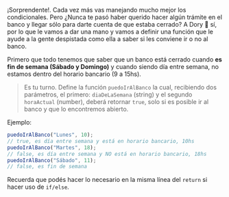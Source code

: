 ¡Sorprendente!. Cada vez más vas manejando mucho mejor los condicionales. Pero ¿Nunca te pasó haber querido hacer algún trámite en el banco y llegar sólo para darte cuenta de que estaba cerrado? A Dory :tropical_fish: sí, por lo que le vamos a dar una mano y vamos a definir una función que le ayude a la gente despistada como ella a saber si les conviene ir o no al banco.

Primero que todo tenemos que saber que un banco está cerrado cuando **es fin de semana (Sábado y Domingo)** y cuando siendo día entre semana, no estamos dentro del horario bancario (9 a 15hs).

> Es tu turno. Define la función `puedoIrAlBanco` la cual, recibiendo dos parámetros, el primero:  `diaDeLaSemana` (string) y el segundo `horaActual` (number), deberá retornar `true`, solo si es posible ir al banco y que lo encontremos abierto. 

Ejemplo:

```javascript
puedoIrAlBanco("Lunes", 10);
// true, es día entre semana y está en horario bancario, 10hs
puedoIrAlBanco("Martes", 18); 
// false, es día entre semana y NO está en horario bancario, 18hs
puedoIrAlBanco("Sábado", 11);
// false, es fin de semana
```

Recuerda que podés hacer lo necesario en la misma línea del `return` si hacer uso de `if/else`.
